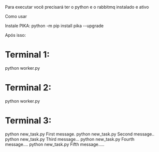 Para executar você precisará ter o python e o rabbitmq instalado e ativo

Como usar

Instale PIKA: 
python -m pip install pika --upgrade

Após isso:
# Terminal 1:
python worker.py

# Terminal 2: 
python worker.py

# Terminal 3:
python new_task.py First message.
python new_task.py Second message..
python new_task.py Third message...
python new_task.py Fourth message....
python new_task.py Fifth message.....
